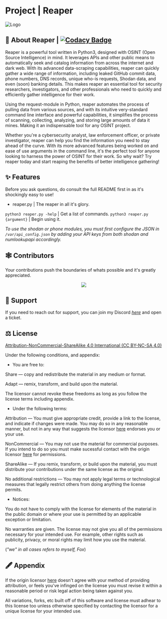 # Project | Reaper

![Logo](https://media.discordapp.net/attachments/1053895661629751397/1086442910129606676/reaper.png?width=425&height=425)

## 🚀 About Reaper | [![Codacy Badge](https://app.codacy.com/project/badge/Grade/d44bc9b8cbeb41ff93bd744f76854571)](https://app.codacy.com/gh/FoxIDK/reaper/dashboard?utm_source=gh&utm_medium=referral&utm_content=&utm_campaign=Badge_grade)

Reaper is a powerful tool written in Python3, designed with OSINT (Open Source Intelligence) in mind. It leverages APIs and other public means to automatically seek and catalog information from across the internet and dark web. With its advanced data-scraping capabilities, reaper can quickly gather a wide range of information, including leaked GitHub commit data, phone numbers, DNS records, unique who-is requests, Shodan data, and even (soon) banking details. This makes reaper an essential tool for security researchers, investigators, and other professionals who need to quickly and efficiently gather intelligence for their work.

Using the request-module in Python, reaper automates the process of pulling data from various sources, and with its intuitive very-standard command line interface and powerful capabilities, it simplifies the process of scanning, collecting, analyzing, and storing large amounts of data it mines. Making it an indispensable tool for any OSINT project.

Whether you're a cybersecurity analyst, law enforcement officer, or private investigator, reaper can help you find the information you need to stay ahead of the curve. With its more advanced features being worked on and ease of use arguments in the command line, it's the perfect tool for anyone looking to harness the power of OSINT for their work.
 So why wait? Try reaper today and start reaping the benefits of better intelligence gathering!

## ✨ Features

Before you ask questions, do consult the full README first in as it's shockingly easy to use!
- reaper.py | The reaper in all it's glory.

`python3 reaper.py -help` | Get a list of commands.
`python3 reaper.py {argument}` | Begin using it.

_To use the shodan or phone modules, you must first configure the JSON in `/var/api_config.json` by adding your API keys from both shodan and numlookupapi accordingly._

## 🕸 Contributors

Your contributions push the boundaries of whats possible and it's greatly appreciated.
<br>
<a href="https://github.com/FoxIDK/reaper/graphs/contributors">
<p align="center">
  <img src="https://contrib.rocks/image?repo=FoxIDK/reaper" />
  </p>
</a>

## 📱 Support

If you need to reach out for support, you can join my Discord [*here*](https://discord.gg/H4CjUqHm3Q) and open a ticket.

## ⚖ License

[Attribution-NonCommercial-ShareAlike 4.0 International (CC BY-NC-SA 4.0)](https://creativecommons.org/licenses/by-nc-sa/4.0/)

Under the following conditions, and appendix:

- You are free to:

Share — copy and redistribute the material in any medium or format.

Adapt — remix, transform, and build upon the material.

The licensor cannot revoke these freedoms as long as you follow the license terms including appendix.

- Under the following terms:

Attribution — You must give appropriate credit, provide a link to the license, and indicate if changes were made. You may do so in any reasonable manner, but not in any way that suggests the licensor [here](https://www.github.com/FoxIDK/) endorses you or your use.

NonCommercial — You may not use the material for commercial purposes. If you intend to do so you must make sucessful contact with the origin licensor [here](https://www.github.com/FoxIDK/) for permissions.

ShareAlike — If you remix, transform, or build upon the material, you must distribute your contributions under the same license as the original.

No additional restrictions — You may not apply legal terms or technological measures that legally restrict others from doing anything the license permits.

- Notices:

You do not have to comply with the license for elements of the material in the public domain or where your use is permitted by an applicable exception or limitation.

No warranties are given. The license may not give you all of the permissions necessary for your intended use. For example, other rights such as publicity, privacy, or moral rights may limit how you use the material.

(_"we" in all cases refers to myself, Fox_)

## 🖋 Appendix

If the origin licensor [here](https://www.github.com/FoxIDK/) doesn't agree with your method of providing attribution, or feels you've infinged on the license you must revise it within a reasonable period or risk legal action being taken against you.

All variations, forks, etc built off of this software and license must adhear to this license too unless otherwise specified by contacting the licensor for a unique license for your intended use.